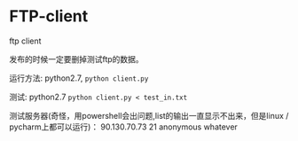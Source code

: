 # FTP-client

ftp client

发布的时候一定要删掉测试ftp的数据。

运行方法: python2.7, ``python client.py``

测试: python2.7 ``python client.py < test_in.txt``

测试服务器(奇怪，用powershell会出问题,list的输出一直显示不出来，但是linux / pycharm上都可以运行)：
90.130.70.73 21
anonymous
whatever